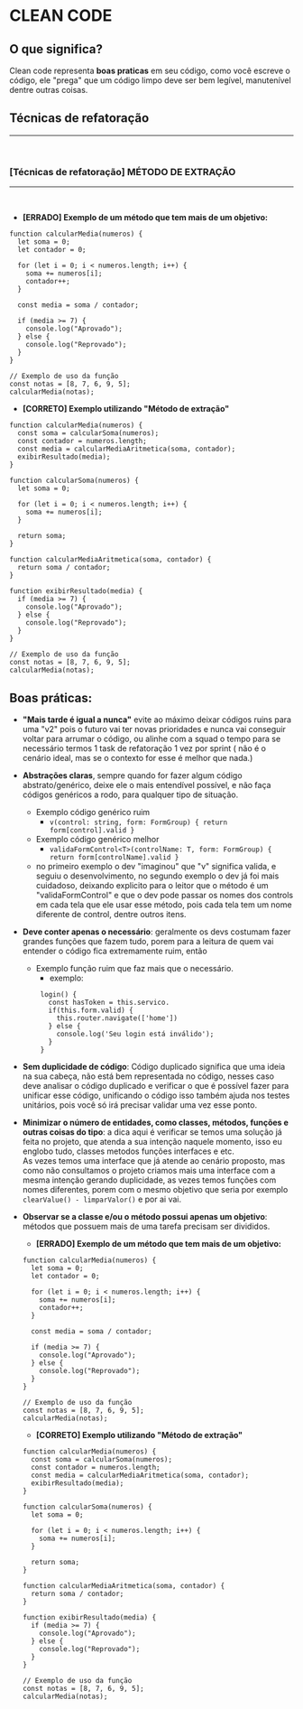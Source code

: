 # CLEAN CODE

## O que significa?

Clean code representa **boas praticas** em seu código, como você escreve o código, ele "prega" que um código limpo deve ser bem legível, manutenível dentre outras coisas.

## Técnicas de refatoração
---
<br>

### [Técnicas de refatoração] MÉTODO DE EXTRAÇÃO
---
<br>

  - **[ERRADO] Exemplo de um método que tem mais de um objetivo:** 
  ```
  function calcularMedia(numeros) {
    let soma = 0;
    let contador = 0;

    for (let i = 0; i < numeros.length; i++) {
      soma += numeros[i];
      contador++;
    }

    const media = soma / contador;

    if (media >= 7) {
      console.log("Aprovado");
    } else {
      console.log("Reprovado");
    }
  }

  // Exemplo de uso da função
  const notas = [8, 7, 6, 9, 5];
  calcularMedia(notas);

  ```
  - **[CORRETO] Exemplo utilizando "Método de extração"**
  ```
  function calcularMedia(numeros) {
    const soma = calcularSoma(numeros);
    const contador = numeros.length;
    const media = calcularMediaAritmetica(soma, contador);
    exibirResultado(media);
  }

  function calcularSoma(numeros) {
    let soma = 0;

    for (let i = 0; i < numeros.length; i++) {
      soma += numeros[i];
    }

    return soma;
  }

  function calcularMediaAritmetica(soma, contador) {
    return soma / contador;
  }

  function exibirResultado(media) {
    if (media >= 7) {
      console.log("Aprovado");
    } else {
      console.log("Reprovado");
    }
  }

  // Exemplo de uso da função
  const notas = [8, 7, 6, 9, 5];
  calcularMedia(notas);

  ```

## Boas práticas:

- **"Mais tarde é igual a nunca"** evite ao máximo deixar códigos ruins para uma "v2" pois o futuro vai ter novas prioridades e nunca vai conseguir
voltar para arrumar o código, ou alinhe com a squad o tempo para se necessário termos 1 task de refatoração 1 vez por sprint ( não é o cenário 
ideal, mas se o contexto for esse é melhor que nada.)
- **Abstrações claras**, sempre quando for fazer algum código abstrato/genérico, deixe ele o mais entendível possível, e não faça códigos genéricos a rodo, para qualquer tipo de situação.
  - Exemplo código genérico ruim
    - ```v(control: string, form: FormGroup) { return form[control].valid }```
  - Exemplo código genérico melhor
    - ```validaFormControl<T>(controlName: T, form: FormGroup) { return form[controlName].valid }```
  - no primeiro exemplo o dev "imaginou" que "v" significa valida, e seguiu o desenvolvimento, no segundo exemplo o dev já foi mais cuidadoso, deixando explicito para o leitor que o método é um "validaFormControl" e que o dev pode passar os nomes dos controls em cada tela que ele usar esse método, pois cada tela tem um nome diferente de control, dentre outros itens.
  
-  **Deve conter apenas o necessário**: geralmente os devs costumam fazer grandes funções que fazem tudo, porem para a leitura de quem vai entender o código fica extremamente ruim, então
   - Exemplo função ruim que faz mais que o necessário.
     - exemplo:
     ``` 
      login() {
        const hasToken = this.servico.
        if(this.form.valid) {
          this.router.navigate(['home'])
        } else {
          console.log('Seu login está inválido');
        }
      }
     ```
- **Sem duplicidade de código**: Código duplicado significa que uma ideia na sua cabeça, não está bem representada no código, nesses caso deve analisar o código duplicado e verificar o que é possível fazer para unificar esse código, unificando o código isso também ajuda nos testes unitários, pois você só irá precisar validar uma vez esse ponto.

- **Minimizar o número de entidades, como classes, métodos, funções e outras coisas do tipo**: a dica aqui é verificar se temos uma solução já feita no projeto, que atenda a sua intenção naquele momento, isso eu englobo tudo, classes metodos funções interfaces e etc.<br>
As vezes temos uma interface que já atende ao cenário proposto, mas como não consultamos o projeto criamos mais uma interface com a mesma intenção gerando duplicidade, as vezes temos funções com nomes diferentes, porem com o mesmo objetivo que seria por exemplo ```clearValue() - limparValor()``` e por ai vai.

- **Observar se a classe e/ou o método possui apenas um objetivo**: métodos que possuem mais de uma tarefa precisam ser divididos.
  - **[ERRADO] Exemplo de um método que tem mais de um objetivo:** 
  ```
  function calcularMedia(numeros) {
    let soma = 0;
    let contador = 0;

    for (let i = 0; i < numeros.length; i++) {
      soma += numeros[i];
      contador++;
    }

    const media = soma / contador;

    if (media >= 7) {
      console.log("Aprovado");
    } else {
      console.log("Reprovado");
    }
  }

  // Exemplo de uso da função
  const notas = [8, 7, 6, 9, 5];
  calcularMedia(notas);

  ```
  - **[CORRETO] Exemplo utilizando "Método de extração"**
  ```
  function calcularMedia(numeros) {
    const soma = calcularSoma(numeros);
    const contador = numeros.length;
    const media = calcularMediaAritmetica(soma, contador);
    exibirResultado(media);
  }

  function calcularSoma(numeros) {
    let soma = 0;

    for (let i = 0; i < numeros.length; i++) {
      soma += numeros[i];
    }

    return soma;
  }

  function calcularMediaAritmetica(soma, contador) {
    return soma / contador;
  }

  function exibirResultado(media) {
    if (media >= 7) {
      console.log("Aprovado");
    } else {
      console.log("Reprovado");
    }
  }

  // Exemplo de uso da função
  const notas = [8, 7, 6, 9, 5];
  calcularMedia(notas);

  ```